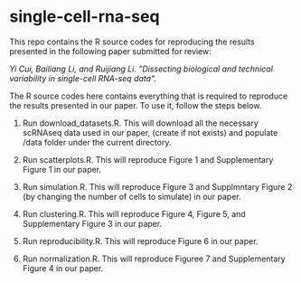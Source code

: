 # single-cell-rna-seq

This repo contains the R source codes for reproducing the results presented in the following paper submitted for review:

*Yi Cui, Bailiang Li, and Ruijiang Li. "Dissecting biological and technical variability in single-cell RNA-seq data".*

The R source codes here contains everything that is required to reproduce the results presented in our paper. To use it, follow the steps below.

1. Run download_datasets.R. This will download all the necessary scRNAseq data used in our paper, (create if not exists) and populate /data folder under the current directory.

2. Run scatterplots.R. This will reproduce Figure 1 and Supplementary Figure 1 in our paper.

3. Run simulation.R. This will reproduce Figure 3 and Supplmntary Figure 2 (by changing the number of cells to simulate) in our paper.

4. Run clustering.R. This will reproduce Figure 4, Figure 5, and Supplementary Figure 3 in our paper.

5. Run reproducibility.R. This will reproduce Figure 6 in our paper.

6. Run normalization.R. This will reproduce Figuree 7 and Supplementary Figure 4 in our paper. 

